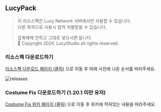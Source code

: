 ## LucyPack

> 이 리소스팩은 Lucy Network 서버에서만 사용할 수 있습니다.  
> 다른 목적으로 사용시 법적 처벌받을 수 있습니다.  
>   
> 압축해제 안하고 그대로 넣으시면 됩니다.  
> 🌱 Copyright 2024. LucyStudio all rights reserved.

### 리소스팩 다운로드하기
[리소스팩 다운로드 페이지 (클릭)](https://github.com/Lucy-Studio/Lucy_RePack/releases) 으로 이동 후 아래 사진에 나온 순서를 따라주세요.  
  
![releases](https://github.com/user-attachments/assets/6cec7800-4075-46c7-8ed4-9b3843eab6f9)

### Costume Fix 다운로드하기 (1.20.1 미만 유저)
[Costume Fix 위키 페이지 (클릭)](https://wiki.lucymc.kr/lucy-info/start#id-1.20.1) 으로 이동 후 위키에 적혀있는 내용을 따라주세요.
